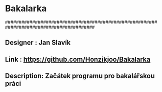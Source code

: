 # Bakalarka
#########################################################################################
##  Designer   : Jan Slavík                                                                ##
##  Link       : https://github.com/Honzikjoo/Bakalarka                             ##
##  Description: Začátek programu pro bakalářskou práci                                                              ##
